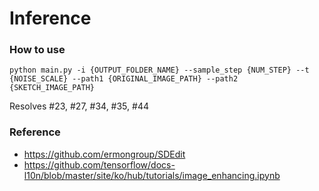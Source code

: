 # Inference

### How to use

```shell
python main.py -i {OUTPUT_FOLDER_NAME} --sample_step {NUM_STEP} --t {NOISE_SCALE} --path1 {ORIGINAL_IMAGE_PATH} --path2 {SKETCH_IMAGE_PATH}
```

Resolves #23, #27, #34, #35, #44

### Reference

  * https://github.com/ermongroup/SDEdit
  * https://github.com/tensorflow/docs-l10n/blob/master/site/ko/hub/tutorials/image_enhancing.ipynb
